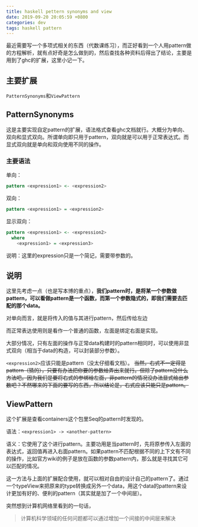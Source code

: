 ```yaml
---
title: haskell pettern synonyms and view
date: 2019-09-20 20:05:59 +0800
categories: dev
tags: haskell pattern
---
```


最近需要写一个多项式相关的东西（代数课练习），而正好看到一个人用pattern做的方程解析，就有点好奇是怎么做到的，然后查找各种资料后得出了结论，主要是用到了ghc的扩展，这里小记一下。

<!-- more -->

## 主要扩展

`PatternSynonyms`和`ViewPattern`

## PatternSynonyms

这是主要实现自定pattern的扩展，语法格式查看ghc文档就行。大概分为单向、双向和显式双向。所谓单向即只用于pattern，双向就是可以用于正常表达式。而显式双向就是单向和双向使用不同的操作。

### 主要语法

单向：

```haskell
pattern <expression1> <- <expression2>
```

双向：

```haskell
pattern <expression1> = <expression2>
```

显示双向：

```haskell
pattern <expression1> <- <expression2>
  where
    <expression1> = <expression3>
```

说明：这里的expression只是一个简记，需要带参数的。

## 说明

这里先考虑一点（也是写本博的重点），**我们pattern时，是将某一个参数做pattern，可以看做pattern是一个函数，而第一个参数隐式的，即我们需要去匹配的那个data。**

对单向而言，就是将传入的值与其进行pattern，然后传给左边

而正常表达使用则是看作一个普通的函数，左面是绑定右面是实现。

大部分情况，只有左面的操作与正常data构建时的pattern相同时，可以使用非显式双向（相当于data的构造，可以封装部分参数）。

`<expression2>`应该只能是pattern（没太仔细看文档）。
~~当然，右式不一定得是pattern（猜的），只要有办法把你要的参数给弄出来就行。但除了pattern没什么方法吧。因为我们是要将右式的参绑给左面，非pattern的情况没办法显式给出参数吧？不然哪来的下面的要写的东西，所以结论是，右式应该只能只是pattern。~~

## ViewPattern

这个扩展是查看containers这个包里Seq的pattern时发现的。

语法：`<expression1> -> <another-pattern>`

语义：它使用了这个进行pattern。主要功用是当pattern时，先将原参传入左面的表达式，返回值再进入右面pattern。如果pattern不匹配根据不同的上下文有不同的操作，比如官方wiki的例子是放在函数的参数pattern内，那么就是寻找其它可以匹配的情况。

这一方法与上面的扩展配合使用，就可以相对自由的设计自己的pattern了。通过一个typeView来把原来的type转换成另外一个data，用这个data的pattern来设计更加有好的、便利的pattern（其实就是加了一个中间层）。

突然想到计算机网络里看到的一句话，

> 计算机科学领域的任何问题都可以通过增加一个间接的中间层来解决

